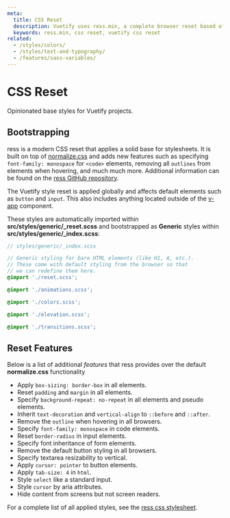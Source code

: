 ```yaml
---
meta:
  title: CSS Reset
  description: Vuetify uses ress.min, a complete browser reset based off or normalize.css.
  keywords: ress.min, css reset, vuetify css reset
related:
  - /styles/colors/
  - /styles/text-and-typography/
  - /features/sass-variables/
---
```


# CSS Reset

Opinionated base styles for Vuetify projects.

## Bootstrapping

ress is a modern CSS reset that applies a solid base for stylesheets. It is built on top of [normalize.css](https://github.com/necolas/normalize.css) and adds new features such as specifying `font-family: monospace` for `<code>` elements, removing all `outlines` from elements when hovering, and much much more. Additional information can be found on the [ress GitHub repository](https://github.com/filipelinhares/ress).

<alert type="warning">

  The Vuetify style reset is applied globally and affects default elements such as `button` and `input`. This also includes anything located outside of the [v-app](/components/application) component.

</alert>

These styles are automatically imported within **src/styles/generic/_reset.scss** and bootstrapped as **Generic** styles within **src/styles/generic/_index.scss**:

```scss
// styles/generic/_index.scss

// Generic styling for bare HTML elements (like H1, A, etc.).
// These come with default styling from the browser so that
// we can redefine them here.
@import './reset.scss';

@import './animations.scss';

@import './colors.scss';

@import './elevation.scss';

@import './transitions.scss';
```

## Reset Features

Below is a list of additional *features* that ress provides over the default **normalize.css** functionality

- Apply `box-sizing: border-box` in all elements.
- Reset `padding` and `margin` in all elements.
- Specify `background-repeat: no-repeat` in all elements and pseudo elements.
- Inherit `text-decoration` and `vertical-align` to `::before` and `::after`.
- Remove the `outline` when hovering in all browsers.
- Specify `font-family: monospace` in code elements.
- Reset `border-radius` in input elements.
- Specify font inheritance of form elements.
- Remove the default button styling in all browsers.
- Specify textarea resizability to vertical.
- Apply `cursor: pointer` to button elements.
- Apply `tab-size: 4` in `html`.
- Style `select` like a standard input.
- Style `cursor` by aria attributes.
- Hide content from screens but not screen readers.

For a complete list of all applied styles, see the [ress css stylesheet](https://github.com/filipelinhares/ress/blob/master/ress.css).

<backmatter />
